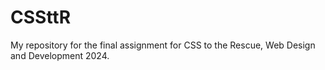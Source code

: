 # CSSttR
My repository for the final assignment for CSS to the Rescue, Web Design and Development 2024.
